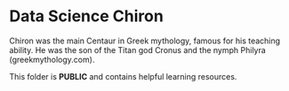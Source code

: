 # Data Science Chiron

Chiron was the main Centaur in Greek mythology, famous for his teaching ability. He was the son of the Titan god Cronus and the nymph Philyra (greekmythology.com).

This folder is **PUBLIC** and contains helpful learning resources.
